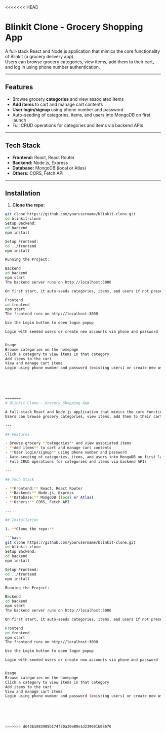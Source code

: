 <<<<<<< HEAD
# Blinkit Clone - Grocery Shopping App

A full-stack React and Node.js application that mimics the core functionality of Blinkit (a grocery delivery app).  
Users can browse grocery categories, view items, add them to their cart, and log in using phone number authentication.

---

## Features

- Browse grocery **categories** and view associated items  
- **Add items** to cart and manage cart contents  
- **User login/signup** using phone number and password  
- Auto-seeding of categories, items, and users into MongoDB on first launch  
- Full CRUD operations for categories and items via backend APIs  

---

## Tech Stack

- **Frontend:** React, React Router  
- **Backend:** Node.js, Express  
- **Database:** MongoDB (local or Atlas)  
- **Others:** CORS, Fetch API  

---

## Installation

1. **Clone the repo:**

```bash
git clone https://github.com/yourusername/blinkit-clone.git
cd blinkit-clone
Setup Backend:
cd backend
npm install

Setup Frontend:
cd ../frontend
npm install

Running the Project:

Backend
cd backend
npm start
The backend server runs on http://localhost:5000

On first start, it auto-seeds categories, items, and users if not present in MongoDB

Frontend
cd frontend
npm start
The frontend runs on http://localhost:3000

Use the Login button to open login popup

Login with seeded users or create new accounts via phone and password


Usage
Browse categories on the homepage
Click a category to view items in that category
Add items to the cart
View and manage cart items
Login using phone number and password (existing users) or create new users by logging in with a new phone number






=======
# Blinkit Clone - Grocery Shopping App

A full-stack React and Node.js application that mimics the core functionality of Blinkit (a grocery delivery app).  
Users can browse grocery categories, view items, add them to their cart, and log in using phone number authentication.

---

## Features

- Browse grocery **categories** and view associated items  
- **Add items** to cart and manage cart contents  
- **User login/signup** using phone number and password  
- Auto-seeding of categories, items, and users into MongoDB on first launch  
- Full CRUD operations for categories and items via backend APIs  

---

## Tech Stack

- **Frontend:** React, React Router  
- **Backend:** Node.js, Express  
- **Database:** MongoDB (local or Atlas)  
- **Others:** CORS, Fetch API  

---

## Installation

1. **Clone the repo:**

```bash
git clone https://github.com/yourusername/blinkit-clone.git
cd blinkit-clone
Setup Backend:
cd backend
npm install

Setup Frontend:
cd ../frontend
npm install

Running the Project:

Backend
cd backend
npm start
The backend server runs on http://localhost:5000

On first start, it auto-seeds categories, items, and users if not present in MongoDB

Frontend
cd frontend
npm start
The frontend runs on http://localhost:3000

Use the Login button to open login popup

Login with seeded users or create new accounts via phone and password


Usage
Browse categories on the homepage
Click a category to view items in that category
Add items to the cart
View and manage cart items
Login using phone number and password (existing users) or create new users by logging in with a new phone number






>>>>>>> d643b1883905b174f20a30e89e1d239601b08670
